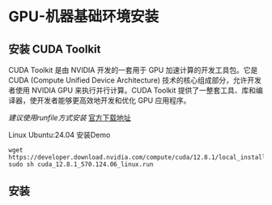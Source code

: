 # GPU-机器基础环境安装




## 安装 CUDA Toolkit

CUDA Toolkit 是由 NVIDIA 开发的一套用于 GPU 加速计算的开发工具包。它是 CUDA (Compute Unified Device Architecture) 技术的核心组成部分，允许开发者使用 NVIDIA GPU 来执行并行计算。CUDA Toolkit 提供了一整套工具、库和编译器，使开发者能够更高效地开发和优化 GPU 应用程序。

*建议使用runfile方式安装*
[官方下载地址](https://developer.nvidia.com/cuda-downloads)

Linux Ubuntu:24.04 安装Demo

```shell
wget https://developer.download.nvidia.com/compute/cuda/12.8.1/local_installers/cuda_12.8.1_570.124.06_linux.run
sudo sh cuda_12.8.1_570.124.06_linux.run
```


## 安装